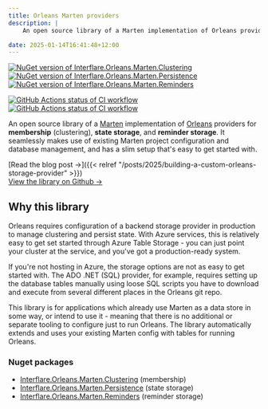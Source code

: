 ```yaml
---
title: Orleans Marten providers
description: |
    An open source library of a Marten implementation of Orleans providers for membership (clustering), state storage, and reminder storage. It seamlessly makes use of existing Marten project configuration and database management, and has a slim setup that's easy to get started with.

date: 2025-01-14T16:41:48+12:00
---
```


[![NuGet version of Interflare.Orleans.Marten.Clustering](https://img.shields.io/nuget/v/Interflare.Orleans.Marten.Clustering?label=clustering)](https://www.nuget.org/packages/Interflare.Orleans.Marten.Clustering/)
[![NuGet version of Interflare.Orleans.Marten.Persistence](https://img.shields.io/nuget/v/Interflare.Orleans.Marten.Persistence?label=persistence)](https://www.nuget.org/packages/Interflare.Orleans.Marten.Persistence/)
[![NuGet version of Interflare.Orleans.Marten.Reminders](https://img.shields.io/nuget/v/Interflare.Orleans.Marten.Reminders?label=reminders)](https://www.nuget.org/packages/Interflare.Orleans.Marten.Reminders/)

[![GitHub Actions status of CI workflow](https://img.shields.io/github/actions/workflow/status/interflare/orleans-marten/ci.yml?label=ci)](https://github.com/interflare/orleans-marten/actions/workflows/ci.yml)
[![GitHub Actions status of CI workflow](https://img.shields.io/github/actions/workflow/status/interflare/orleans-marten/release.yml?label=release)](https://github.com/interflare/orleans-marten/actions/workflows/release.yml)

An open source library of a [Marten](https://martendb.io/) implementation of [Orleans](https://docs.microsoft.com/dotnet/orleans) providers for **membership** (clustering), **state storage**, and **reminder storage**. It seamlessly makes use of existing Marten project configuration and database management, and has a slim setup that's easy to get started with.

[Read the blog post &rarr;]({{< relref "/posts/2025/building-a-custom-orleans-storage-provider" >}})  
[View the library on Github &rarr;](https://github.com/crookm/fridgemagnet)

## Why this library

Orleans requires configuration of a backend storage provider in production to manage clustering and persist state. With Azure services, this is relatively easy to get set started through Azure Table Storage - you can just point your cluster at the service, and you've got a production-ready system.

If you're not hosting in Azure, the storage options are not as easy to get started with. The ADO .NET (SQL) provider, for example, requires setting up the database tables manually using loose SQL scripts you have to download and execute from several different places in the Orleans git repo.

This library is for applications which already use Marten as a data store in some way, or intend to use it - meaning that there is no additional or separate tooling to configure just to run Orleans. The library automatically extends and uses your existing Marten config with tables for running Orleans.

### Nuget packages

- [Interflare.Orleans.Marten.Clustering](https://www.nuget.org/packages/Interflare.Orleans.Marten.Clustering/) (membership)
- [Interflare.Orleans.Marten.Persistence](https://www.nuget.org/packages/Interflare.Orleans.Marten.Persistence/) (state storage)
- [Interflare.Orleans.Marten.Reminders](https://www.nuget.org/packages/Interflare.Orleans.Marten.Reminders/) (reminder storage)
